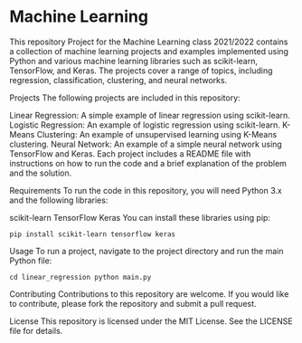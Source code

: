 # Machine Learning


This repository Project for the Machine Learning class 2021/2022 contains a collection of machine learning projects and examples implemented using Python and various machine learning libraries such as scikit-learn, TensorFlow, and Keras. The projects cover a range of topics, including regression, classification, clustering, and neural networks.

Projects
The following projects are included in this repository:

Linear Regression: A simple example of linear regression using scikit-learn.
Logistic Regression: An example of logistic regression using scikit-learn.
K-Means Clustering: An example of unsupervised learning using K-Means clustering.
Neural Network: An example of a simple neural network using TensorFlow and Keras.
Each project includes a README file with instructions on how to run the code and a brief explanation of the problem and the solution.

Requirements
To run the code in this repository, you will need Python 3.x and the following libraries:

scikit-learn
TensorFlow
Keras
You can install these libraries using pip:


`pip install scikit-learn tensorflow keras`

Usage
To run a project, navigate to the project directory and run the main Python file:


`cd linear_regression
python main.py`

Contributing
Contributions to this repository are welcome. If you would like to contribute, please fork the repository and submit a pull request.

License
This repository is licensed under the MIT License. See the LICENSE file for details.

